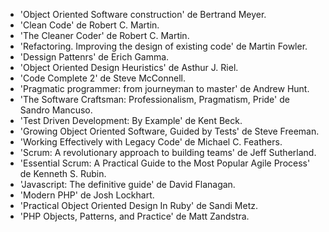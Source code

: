 * 'Object Oriented Software construction' de Bertrand Meyer.
* 'Clean Code' de Robert C. Martin.
* 'The Cleaner Coder' de Robert C. Martin.
* 'Refactoring. Improving the design of existing code' de Martin Fowler.
* 'Dessign Pattenrs' de Erich Gamma.
* 'Object Oriented Design Heuristics' de Asthur J. Riel.
* 'Code Complete 2' de Steve McConnell.
* 'Pragmatic programmer: from journeyman to master' de Andrew Hunt.
* 'The Software Craftsman: Professionalism, Pragmatism, Pride' de Sandro Mancuso.
* 'Test Driven Development: By Example' de Kent Beck.
* 'Growing Object Oriented Software, Guided by Tests' de Steve Freeman.
* 'Working Effectively with Legacy Code' de  Michael C. Feathers.
* 'Scrum: A revolutionary approach to building teams' de Jeff Sutherland.
* 'Essential Scrum: A Practical Guide to the Most Popular Agile Process' de Kenneth S. Rubin.
* 'Javascript: The definitive guide' de David Flanagan.
* 'Modern PHP' de Josh Lockhart.
* 'Practical Object Oriented Design In Ruby' de Sandi Metz.
* 'PHP Objects, Patterns, and Practice' de Matt Zandstra.


